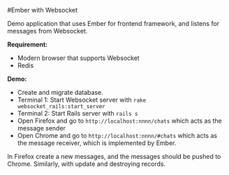 #Ember with Websocket

Demo application that uses Ember for frontend framework, and listens for messages from Websocket.

**Requirement:**

* Modern browser that supports Websocket
* Redis

**Demo:**

* Create and migrate database.
* Terminal 1: Start Websocket server with `rake websocket_rails:start_server`
* Terminal 2: Start Rails server with `rails s`
* Open Firefox and go to `http://localhost:nnnn/chats` which acts as the message sender
* Open Chrome and go to `http://localhost:nnnn/#chats` which acts as the message receiver, which is implemented by Ember.

In Firefox create a new messages, and the messages should be pushed to Chrome. Similarly, with update and destroying records.
